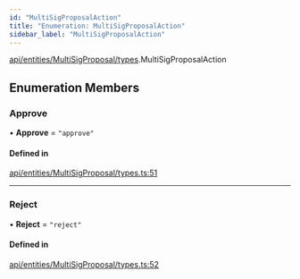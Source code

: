 ```yaml
---
id: "MultiSigProposalAction"
title: "Enumeration: MultiSigProposalAction"
sidebar_label: "MultiSigProposalAction"
---
```


[api/entities/MultiSigProposal/types](../../../../../../modules/API/Entities/MultiSigProposal/Types/Types.md).MultiSigProposalAction

## Enumeration Members

### Approve

• **Approve** = ``"approve"``

#### Defined in

[api/entities/MultiSigProposal/types.ts:51](https://github.com/PolymeshAssociation/polymesh-sdk/blob/968f8d70c/src/api/entities/MultiSigProposal/types.ts#L51)

___

### Reject

• **Reject** = ``"reject"``

#### Defined in

[api/entities/MultiSigProposal/types.ts:52](https://github.com/PolymeshAssociation/polymesh-sdk/blob/968f8d70c/src/api/entities/MultiSigProposal/types.ts#L52)
